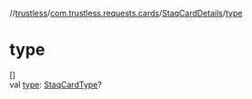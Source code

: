//[trustless](../../../index.md)/[com.trustless.requests.cards](../index.md)/[StaqCardDetails](index.md)/[type](type.md)

# type

[]\
val [type](type.md): [StaqCardType](../-staq-card-type/index.md)?
